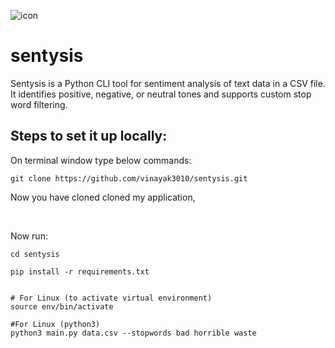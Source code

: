 <p align = "center">
  
![icon](https://github.com/vinayak3010/sentysis/blob/main/Green%20Modern%20Digital%20Service%20Logo.png)

</p>

  # sentysis
</h1>
Sentysis is a Python CLI tool for sentiment analysis of text data in a CSV file. It identifies positive, negative, or neutral tones and supports custom stop word filtering.

<h2>Steps to set it up locally:</h2>

On terminal window type below commands:

```
git clone https://github.com/vinayak3010/sentysis.git

```
Now you have cloned cloned my application, 

<br>

Now run:

```
cd sentysis

```

```
pip install -r requirements.txt


```
```
# For Linux (to activate virtual environment)
source env/bin/activate

```
```
#For Linux (python3)
python3 main.py data.csv --stopwords bad horrible waste

```







